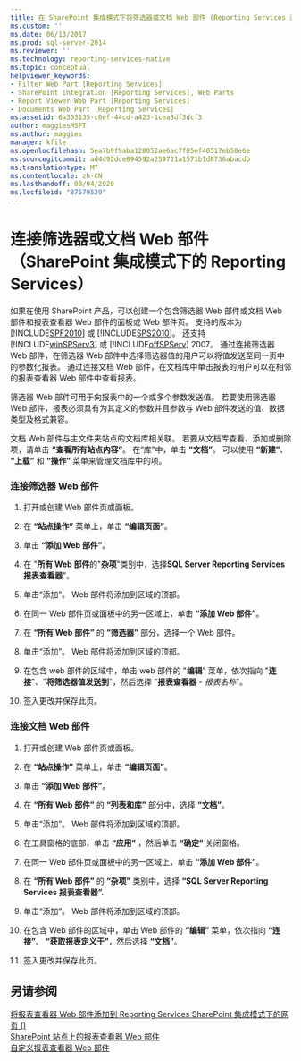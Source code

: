 ```yaml
---
title: 在 SharePoint 集成模式下将筛选器或文档 Web 部件 (Reporting Services 连接) |Microsoft Docs
ms.custom: ''
ms.date: 06/13/2017
ms.prod: sql-server-2014
ms.reviewer: ''
ms.technology: reporting-services-native
ms.topic: conceptual
helpviewer_keywords:
- Filter Web Part [Reporting Services]
- SharePoint integration [Reporting Services], Web Parts
- Report Viewer Web Part [Reporting Services]
- Documents Web Part [Reporting Services]
ms.assetid: 6a303135-c0ef-44cd-a423-1cea8df3dcf3
author: maggiesMSFT
ms.author: maggies
manager: kfile
ms.openlocfilehash: 5ea7b9f9aba128052ae6ac7f05ef40517eb50e6e
ms.sourcegitcommit: ad4d92dce894592a259721a1571b1d8736abacdb
ms.translationtype: MT
ms.contentlocale: zh-CN
ms.lasthandoff: 08/04/2020
ms.locfileid: "87579529"
---
```

# <a name="connect-filter-or-documents-web-part-reporting-services-in-sharepoint-integrated-mode"></a>连接筛选器或文档 Web 部件（SharePoint 集成模式下的 Reporting Services）
  如果在使用 SharePoint 产品，可以创建一个包含筛选器 Web 部件或文档 Web 部件和报表查看器 Web 部件的面板或 Web 部件页。 支持的版本为 [!INCLUDE[SPF2010](../includes/spf2010-md.md)] 或 [!INCLUDE[SPS2010](../includes/sps2010-md.md)]。 还支持 [!INCLUDE[winSPServ3](../includes/winspserv3-md.md)] 或 [!INCLUDE[offSPServ](../includes/offspserv-md.md)] 2007。 通过连接筛选器 Web 部件，在筛选器 Web 部件中选择筛选器值的用户可以将值发送至同一页中的参数化报表。 通过连接文档 Web 部件，在文档库中单击报表的用户可以在相邻的报表查看器 Web 部件中查看报表。  
  
 筛选器 Web 部件可用于向报表中的一个或多个参数发送值。 若要使用筛选器 Web 部件，报表必须具有为其定义的参数并且参数与 Web 部件发送的值、数据类型及格式兼容。  
  
 文档 Web 部件与主文件夹站点的文档库相关联。 若要从文档库查看、添加或删除项，请单击 **“查看所有站点内容”**。 在“库”中，单击 **“文档”**。 可以使用 **“新建”**、 **“上载”** 和 **“操作”** 菜单来管理文档库中的项。  
  
### <a name="to-connect-a-filter-web-part"></a>连接筛选器 Web 部件  
  
1.  打开或创建 Web 部件页或面板。  
  
2.  在 **“站点操作”** 菜单上，单击 **“编辑页面”**。  
  
3.  单击 **“添加 Web 部件”**。  
  
4.  在 "**所有 Web 部件**的"**杂项**"类别中，选择**SQL Server Reporting Services 报表查看器**"。  
  
5.  单击“添加”。 Web 部件将添加到区域的顶部。  
  
6.  在同一 Web 部件页或面板中的另一区域上，单击 **“添加 Web 部件”**。  
  
7.  在 **“所有 Web 部件”** 的 **“筛选器”** 部分，选择一个 Web 部件。  
  
8.  单击“添加”。 Web 部件将添加到区域的顶部。  
  
9. 在包含 web 部件的区域中，单击 web 部件的 "**编辑**" 菜单，依次指向 "**连接**"、"**将筛选器值发送到**"，然后选择 "**报表查看器**  -  *报表名称*"。  
  
10. 签入更改并保存此页。  
  
### <a name="to-connect-a-documents-web-part"></a>连接文档 Web 部件  
  
1.  打开或创建 Web 部件页或面板。  
  
2.  在 **“站点操作”** 菜单上，单击 **“编辑页面”**。  
  
3.  单击 **“添加 Web 部件”**。  
  
4.  在 **“所有 Web 部件”** 的 **“列表和库”** 部分中，选择 **“文档”**。  
  
5.  单击“添加”。 Web 部件将添加到区域的顶部。  
  
6.  在工具窗格的底部，单击 **“应用”** ，然后单击 **“确定”** 关闭窗格。  
  
7.  在同一 Web 部件页或面板中的另一区域上，单击 **“添加 Web 部件”**。  
  
8.  在 **“所有 Web 部件”** 的 **“杂项”** 类别中，选择 **“SQL Server Reporting Services 报表查看器”.**  
  
9. 单击“添加”。 Web 部件将添加到区域的顶部。  
  
10. 在包含 Web 部件的区域中，单击 Web 部件的 **“编辑”** 菜单，依次指向 **“连接”**、 **“获取报表定义于”**，然后选择 **“文档”**。  
  
11. 签入更改并保存此页。  
  
## <a name="see-also"></a>另请参阅  
 [将报表查看器 Web 部件添加到 Reporting Services SharePoint 集成模式下的网页 &#40;&#41;](report-server-sharepoint/add-reporting-services-content-types-to-a-sharepoint-library.md)   
 [SharePoint 站点上的报表查看器 Web 部件](../../2014/reporting-services/report-viewer-web-part-on-a-sharepoint-site.md)   
 [自定义报表查看器 Web 部件](../../2014/reporting-services/customize-the-report-viewer-web-part.md)  
  
  
